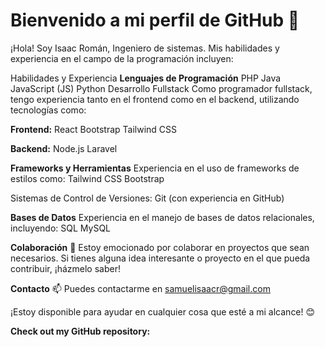 # Bienvenido a mi perfil de GitHub 👋
¡Hola! Soy Isaac Román, Ingeniero de sistemas. Mis habilidades y experiencia en el campo de la programación incluyen:

Habilidades y Experiencia
__Lenguajes de Programación__
PHP
Java
JavaScript (JS)
Python
Desarrollo Fullstack
Como programador fullstack, tengo experiencia tanto en el frontend como en el backend, utilizando tecnologías como:

__Frontend:__
React
Bootstrap
Tailwind CSS

__Backend:__
Node.js
Laravel

__Frameworks y Herramientas__
Experiencia en el uso de frameworks de estilos como:
Tailwind CSS
Bootstrap

Sistemas de Control de Versiones:
Git (con experiencia en GitHub)

__Bases de Datos__
Experiencia en el manejo de bases de datos relacionales, incluyendo:
SQL
MySQL

__Colaboración__
👯 Estoy emocionado por colaborar en proyectos que sean necesarios. Si tienes alguna idea interesante o proyecto en el que pueda contribuir, ¡házmelo saber!

__Contacto__
📫 Puedes contactarme en samuelisaacr@gmail.com

¡Estoy disponible para ayudar en cualquier cosa que esté a mi alcance! 😊

__Check out my GitHub repository:__

<!-----
<div>
  <p>
    <a href="https://github.com/Bhargavi-hash/HotelFranchiseDBMS.git">
      <img src="https://github-readme-stats.vercel.app/api/pin/?username=Bhargavi-hash&repo=HotelFranchiseDBMS" alt="GitHub Stats" />
    </a>
    <a href="https://github.com/Bhargavi-hash/Linux-Shell-Implementation.git">
      <img src="https://github-readme-stats.vercel.app/api/pin/?username=Bhargavi-hash&repo=Linux-Shell-Implementation" alt="GitHub Stats" />
    </a>
  </p>
</div>
--->

